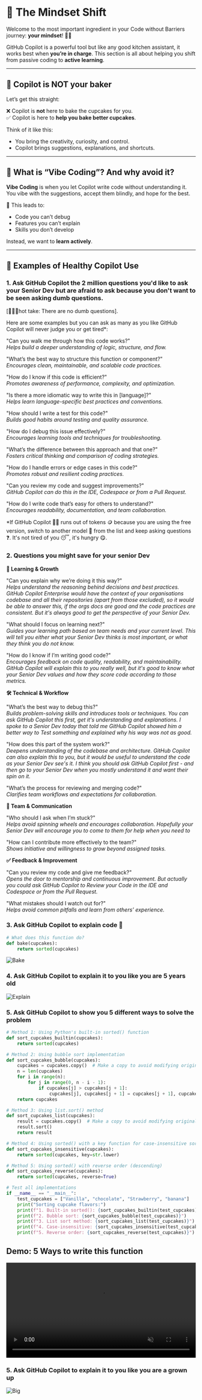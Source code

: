 # 🧠 The Mindset Shift

Welcome to the most important ingredient in your Code without Barriers journey: **your mindset**! 🧠💡

GitHub Copilot is a powerful tool but like any good kitchen assistant, it works best when **you’re in charge**. This section is all about helping you shift from passive coding to **active learning**.

---

## 🍩 Copilot is NOT your baker

Let’s get this straight:

❌ Copilot is **not** here to bake the cupcakes for you.  
✅ Copilot is here to **help you bake better cupcakes**.

Think of it like this:
- You bring the creativity, curiosity, and control.
- Copilot brings suggestions, explanations, and shortcuts.

---

## 🧮 What is “Vibe Coding”? And why avoid it?

**Vibe Coding** is when you let Copilot write code without understanding it. You vibe with the suggestions, accept them blindly, and hope for the best.

🚫 This leads to:
- Code you can’t debug
- Features you can’t explain
- Skills you don’t develop

Instead, we want to **learn actively**.

---

## 🌟 Examples of Healthy Copilot Use


### 1. Ask GitHub Copilot the 2 million questions you'd like to ask your Senior Dev but are afraid to ask because you don't want to be seen asking dumb questions.  
[👩‍💻💥hot take: There are no dumb questions].

Here are some examples but you can ask as many as you like GitHub Copilot will never judge you or get tired*:

"Can you walk me through how this code works?"  
*Helps build a deeper understanding of logic, structure, and flow.*

"What’s the best way to structure this function or component?"  
*Encourages clean, maintainable, and scalable code practices.*

"How do I know if this code is efficient?"  
*Promotes awareness of performance, complexity, and optimization.*

"Is there a more idiomatic way to write this in [language]?"  
*Helps learn language-specific best practices and conventions.*

"How should I write a test for this code?"  
*Builds good habits around testing and quality assurance.*

"How do I debug this issue effectively?"  
*Encourages learning tools and techniques for troubleshooting.*

"What’s the difference between this approach and that one?"  
*Fosters critical thinking and comparison of coding strategies.*

"How do I handle errors or edge cases in this code?"  
*Promotes robust and resilient coding practices.*

"Can you review my code and suggest improvements?"  
*GitHub Copilot can do this in the IDE, Codespace or from a Pull Request.*

"How do I write code that’s easy for others to understand?"  
*Encourages readability, documentation, and team collaboration.*

*If GitHub Copilot 🧑‍💻 runs out of tokens 🪙 because you are using the free version, switch to another model 🤖 from the list and keep asking questions ❓. It's not tired of you 😴, it's hungry 😋.


### 2. Questions you might save for your senior Dev

**🧠 Learning & Growth**

"Can you explain why we’re doing it this way?"  
*Helps understand the reasoning behind decisions and best practices. GitHub Copilot Enterprise would have the context of your organisations codebase and all their repositories (apart from those excluded), so it would be able to answer this, if the orgs docs are good and the code practices are consistent. But it's always good to get the perspective of your Senior Dev.*

"What should I focus on learning next?"  
*Guides your learning path based on team needs and your current level. This will tell you either what your Senior Dev thinks is most important, or what they think you do not know.*

"How do I know if I’m writing good code?"  
*Encourages feedback on code quality, readability, and maintainability. GitHub Copilot will explain this to you really well, but it's good to know what your Senior Dev values and how they score code according to those metrics.*


**🛠️ Technical & Workflow**  

"What’s the best way to debug this?"  
*Builds problem-solving skills and introduces tools or techniques. You can ask GitHub Copilot this first, get it's understanding and explanations. I spoke to a Senior Dev today that told me GitHub Copilot showed him a better way to Test something and explained why his way was not as good.*

"How does this part of the system work?"  
*Deepens understanding of the codebase and architecture. GitHub Copilot can also explain this to you, but it would be useful to understand the code as your Senior Dev see's it. I think you should ask GitHub Copilot first - and then go to your Senior Dev when you mostly understand it and want their spin on it.*

"What’s the process for reviewing and merging code?"  
*Clarifies team workflows and expectations for collaboration.*

**🤝 Team & Communication**

"Who should I ask when I’m stuck?"  
*Helps avoid spinning wheels and encourages collaboration. Hopefully your Senior Dev will encourage you to come to them for help when you need to*

"How can I contribute more effectively to the team?"  
*Shows initiative and willingness to grow beyond assigned tasks.*

**✅ Feedback & Improvement**

"Can you review my code and give me feedback?"  
*Opens the door to mentorship and continuous improvement. But actually you could ask GitHub Copilot to Review your Code in the IDE and Codespace or from the Pull Request.*

"What mistakes should I watch out for?"  
*Helps avoid common pitfalls and learn from others’ experience.*

### 3. **Ask GitHub Copilot to explain code** 🐍
```python
# What does this function do?
def bake(cupcakes):
    return sorted(cupcakes)
```
![Bake](assets/bake.png)


### 4. Ask GitHub Copilot to explain it to you like you are 5 years old

![Explain](assets/Explainittome.gif)


### 5. **Ask GitHub Copilot to show you 5 different ways to solve the problem**
```python
# Method 1: Using Python's built-in sorted() function
def sort_cupcakes_builtin(cupcakes):
    return sorted(cupcakes)

# Method 2: Using bubble sort implementation
def sort_cupcakes_bubble(cupcakes):
    cupcakes = cupcakes.copy()  # Make a copy to avoid modifying original
    n = len(cupcakes)
    for i in range(n):
        for j in range(0, n - i - 1):
            if cupcakes[j] > cupcakes[j + 1]:
                cupcakes[j], cupcakes[j + 1] = cupcakes[j + 1], cupcakes[j]
    return cupcakes

# Method 3: Using list.sort() method
def sort_cupcakes_list(cupcakes):
    result = cupcakes.copy()  # Make a copy to avoid modifying original
    result.sort()
    return result

# Method 4: Using sorted() with a key function for case-insensitive sorting
def sort_cupcakes_insensitive(cupcakes):
    return sorted(cupcakes, key=str.lower)

# Method 5: Using sorted() with reverse order (descending)
def sort_cupcakes_reverse(cupcakes):
    return sorted(cupcakes, reverse=True)

# Test all implementations
if __name__ == "__main__":
    test_cupcakes = ["Vanilla", "chocolate", "Strawberry", "banana"]
    print("Sorting cupcake flavors:")
    print(f"1. Built-in sorted(): {sort_cupcakes_builtin(test_cupcakes)}")
    print(f"2. Bubble sort: {sort_cupcakes_bubble(test_cupcakes)}")
    print(f"3. List sort method: {sort_cupcakes_list(test_cupcakes)}")
    print(f"4. Case-insensitive: {sort_cupcakes_insensitive(test_cupcakes)}")
    print(f"5. Reverse order: {sort_cupcakes_reverse(test_cupcakes)}")
```

## Demo: 5 Ways to write this function

<video width="100%" style="max-width: 1200px;" controls loop muted playsinline>
  <source src="../assets/5ways.mp4" type="video/mp4">
  Your browser does not support the video tag.
</video>

### 5. Ask GitHub Copilot to explain it to you like you are a grown up

![Big](assets/big.png)